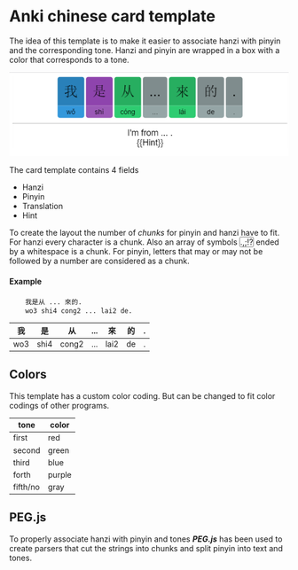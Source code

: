 # Anki chinese card template

The idea of this template is to make it easier to associate hanzi with pinyin and the corresponding tone.
Hanzi and pinyin are wrapped in a box with a color that corresponds to a tone.

![card template example](https://github.com/CelesterSpencer/Anki-chinese-card-template/blob/master/demo/anki%20chinese%20card%20example.PNG)

The card template contains 4 fields
* Hanzi
* Pinyin
* Translation
* Hint

To create the layout the number of *chunks* for pinyin and hanzi have to fit. For hanzi every character is a chunk. Also an array of symbols <span style="border: solid 1px gray; border-radius:3px;">.,;!?</span> ended by a whitespace  is a chunk. For pinyin, letters that may or may not be followed by a number are considered as a chunk.

#### Example
```
	我是从 ... 來的.
    wo3 shi4 cong2 ... lai2 de.
```
| 我 | 是 | 从 | ... | 來 | 的 | . |
|----|---|----|-----|----|---|---|
| wo3 | shi4 | cong2 | ... | lai2 | de | . |

## Colors

This template has a custom color coding. But can be changed to fit color codings of other programs.

| tone 		| color 	|
|-----------|-----------|
| first  	| red 		|
| second 	| green 	|
| third 	| blue 		|
| forth 	| purple 	|
| fifth/no 	| gray 		|

## PEG.js

To properly associate hanzi with pinyin and tones ***PEG.js*** has been used to create parsers that cut the strings into chunks and split pinyin into text and tones.
